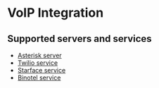 # VoIP Integration

## Supported servers and services

* [Asterisk server](asterisk-integration-setup.md)
* [Twilio service](twilio-integration-setup.md)
* [Starface service](starface-integration-setup.md)
* [Binotel service](binotel-integration-setup.md)
